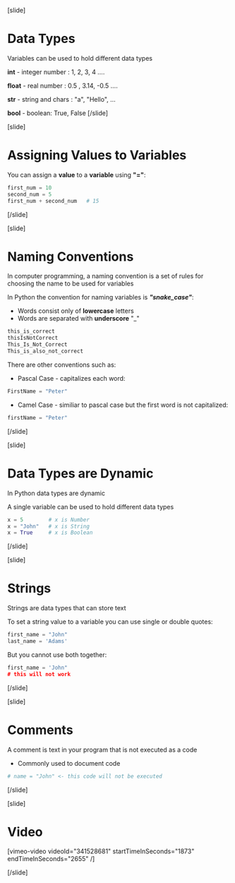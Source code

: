 [slide]
# Data Types
Variables can be used to hold different data types

**int** - integer number : 1, 2, 3, 4 ….

**float** - real number : 0.5 , 3.14, -0.5 ….

**str** - string and chars : "a", "Hello", …

**bool** - boolean: True, False
[/slide]

[slide]
# Assigning Values to Variables
You can assign a **value** to a **variable** using **"="**:
```python
first_num = 10
second_num = 5
first_num + second_num   # 15
```
[/slide]

[slide]
# Naming Conventions
In computer programming, a naming convention is a set of rules for choosing the name to be used for variables

In Python the convention for naming variables is ***"snake_case"***:
* Words consist only of **lowercase** letters
* Words are separated with **underscore** "_"

```python
this_is_correct
thisIsNotCorrect
This_Is_Not_Correct
This_is_also_not_correct
```

There are other conventions such as:
* Pascal Case - capitalizes each word:
```python
FirstName = "Peter"
```

* Camel Case - similiar to pascal case but the first word is not capitalized:
```python
firstName = "Peter"
```

[/slide]

[slide]
# Data Types are Dynamic
In Python data types are dynamic

A single variable can be used to hold different data types
```python
x = 5        # x is Number
x = "John"   # x is String
x = True     # x is Boolean
```
[/slide]

[slide]
# Strings
Strings are data types that can store text

To set a string value to a variable you can use single or double quotes:
```python
first_name = "John" 
last_name = 'Adams'
```
But you cannot use both together:
```python
first_name = 'John" 
# this will not work  

```
[/slide]

[slide]
# Comments
A comment is text in your program that is not executed as a code

* Commonly used to document code

```python
# name = "John" <- this code will not be executed
```
[/slide]

[slide]
# Video

[vimeo-video videoId="341528681" startTimeInSeconds="1873" endTimeInSeconds="2655" /]

[/slide]